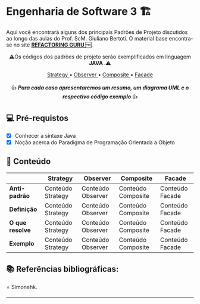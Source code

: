 <h1>
Engenharia de Software 3 🏗️
</h1>

<p>Aqui você encontrará alguns dos principais Padrões de Projeto discutidos ao longo das aulas do Prof. ScM. Giuliano Bertoti.
O material base encontra-se no site <strong> <a href="https://refactoring.guru"> REFACTORING GURU  </a></strong> 🆓.</p>
  
<p align="center">⚠️Os códigos dos padrões de projeto serão exemplificados em linguagem <strong> JAVA </strong>.⚠️
</p>

<p align="center">
<a href="https://github.com/Simonehk/Bertoti/tree/main/Engenharia%20de%20Software%203"> Strategy </a>• <a href="https://github.com/Simonehk/Bertoti/tree/main/Engenharia%20de%20Software%203/observer"> Observer </a>• <a href="https://github.com/Simonehk/Bertoti/tree/main/Engenharia%20de%20Software%203/composite"> Composite </a> • <a href="https://github.com/Simonehk/Bertoti/tree/main/Engenharia%20de%20Software%203/facade"> Facade </a> <br>
<br>👍 <em><strong> Para cada caso apresentaremos um resumo, um diagrama UML e o respectivo código exemplo </strong> </em>👍
</p>

<h2>
💻 Pré-requistos
</h2>

- [x] Conhecer a sintaxe Java
- [x] Noção acerca do Paradigma de Programação Orientada a Objeto

<h2> 📂 Conteúdo </h2>


|                                | Strategy                         | Observer                         | Composite                         | Facade                         |
|--------------------------------|----------------------------------|----------------------------------|-----------------------------------|-------------------------------|
| **Anti-padrão**               | Conteúdo Strategy    | Conteúdo Observer    | Conteúdo Composite    | Conteúdo Facade   |
| **Definição**                 | Conteúdo Strategy      | Conteúdo Observer      | Conteúdo Composite      | Conteúdo Facade     |
| **O que resolve**             | Conteúdo Strategy  | Conteúdo Observer  | Conteúdo Composite  | Conteúdo Facade |
| **Exemplo**                   | Conteúdo Strategy        | Conteúdo Observer        | Conteúdo Composite        | Conteúdo Facade       |
	
<h2> 📚 Referências bibliográficas:  </h2>


⭐️  Simonehk.


------------



